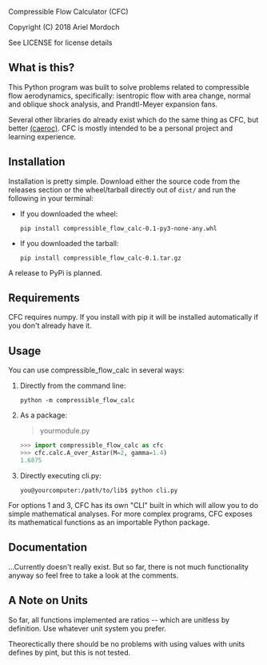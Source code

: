 Compressible Flow Calculator (CFC)

Copyright (C) 2018 Ariel Mordoch

See LICENSE for license details
## What is this?
This Python program was built to solve problems related to compressible flow aerodynamics, specifically: isentropic flow
with area change, normal and oblique shock analysis, and Prandtl-Meyer expansion fans. 

Several other libraries do already exist which do the same thing as
CFC, but better [(caeroc)](https://github.com/ashwinvis/caeroc). 
CFC is mostly intended to be a personal project and 
learning experience.
## Installation
Installation is pretty simple. Download either the source code from the releases section
or the wheel/tarball directly out of `dist/` and run the following
in your terminal:
- If you downloaded the wheel:

  `pip install compressible_flow_calc-0.1-py3-none-any.whl` 
 - If you downloaded the tarball:
 
   `pip install compressible_flow_calc-0.1.tar.gz`
 
 A release to PyPi is planned.
 ## Requirements
 CFC requires numpy. If you install with pip it will be installed
 automatically if you don't already have it. 
## Usage
You can use compressible_flow_calc in several ways:
1. Directly from the command line: 
   
   `python -m compressible_flow_calc`
2. As a package:

   >yourmodule.py
   ```python
   >>> import compressible_flow_calc as cfc
   >>> cfc.calc.A_over_Astar(M=2, gamma=1.4)
   1.6875
   ```
3. Directly executing cli.py:

   `you@yourcomputer:/path/to/lib$ python cli.py`
 
 For options 1 and 3, CFC has its own "CLI" built in which will
 allow you to do simple mathematical analyses. For more complex programs,
 CFC exposes its mathematical functions as an importable Python package. 
 ## Documentation
 ...Currently doesn't really exist. But so far, there is not much functionality
 anyway so feel free to take a look at the comments.
 ## A Note on Units
 So far, all functions implemented are ratios -- which are unitless
 by definition. Use whatever unit system you prefer. 
 
 Theorectically there should be no problems with using values with
 units defines by pint, but this is not tested.
